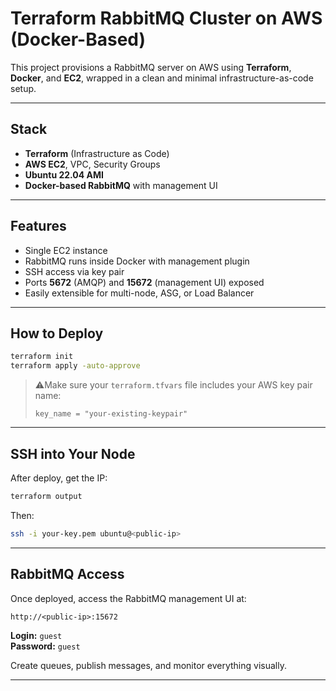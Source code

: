 #  Terraform RabbitMQ Cluster on AWS (Docker-Based)

This project provisions a RabbitMQ server on AWS using **Terraform**, **Docker**, and **EC2**, wrapped in a clean and minimal infrastructure-as-code setup.

---

##  Stack

- **Terraform** (Infrastructure as Code)
- **AWS EC2**, VPC, Security Groups
- **Ubuntu 22.04 AMI**
- **Docker-based RabbitMQ** with management UI

---

##  Features

- Single EC2 instance
- RabbitMQ runs inside Docker with management plugin
- SSH access via key pair
- Ports **5672** (AMQP) and **15672** (management UI) exposed
- Easily extensible for multi-node, ASG, or Load Balancer

---

## How to Deploy

```bash
terraform init
terraform apply -auto-approve
```

> ⚠️Make sure your `terraform.tfvars` file includes your AWS key pair name:
> 
> ```hcl
> key_name = "your-existing-keypair"
> ```

---

##  SSH into Your Node

After deploy, get the IP:

```bash
terraform output
```

Then:

```bash
ssh -i your-key.pem ubuntu@<public-ip>
```

---

##  RabbitMQ Access

Once deployed, access the RabbitMQ management UI at:

```
http://<public-ip>:15672
```

**Login:** `guest`  
**Password:** `guest`

Create queues, publish messages, and monitor everything visually.

---




